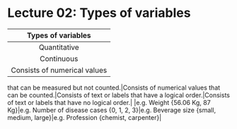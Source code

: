 # Lecture 02: Types of variables

|Types of variables|
|:-----------------:|
|Quantitative|Qualittive|
|Continuous|Discrete|Ordinal|Nominal|
|Consists of numerical values
that can be measured but
not counted.|Consists of numerical
values that can be
counted.|Consists of text or
labels that have a
logical order.|Consists of text or
labels that have no
logical order.|
|e.g. Weight
{56.06 Kg, 87 Kg}|e.g. Number of
disease cases
{0, 1, 2, 3}|e.g. Beverage size
{small, medium,
large}|e.g. Profession
{chemist, carpenter}|

